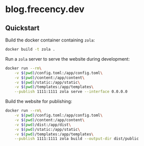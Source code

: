 # blog.frecency.dev
## Quickstart

Build the docker container containing `zola`:
```sh
docker build -t zola .
```

Run a `zola` server to serve the website during development:
```sh
docker run --rm\
    -v $(pwd)/config.toml:/app/config.toml\
    -v $(pwd)/content:/app/content\
    -v $(pwd)/static:/app/static\
    -v $(pwd)/templates:/app/templates\
    --publish 1111:1111 zola serve --interface 0.0.0.0
```

Build the website for publishing:
```sh
docker run --rm\
    -v $(pwd)/config.toml:/app/config.toml\
    -v $(pwd)/content:/app/content\
    -v $(pwd)/dist:/app/dist\
    -v $(pwd)/static:/app/static\
    -v $(pwd)/templates:/app/templates\
    --publish 1111:1111 zola build --output-dir dist/public
```
